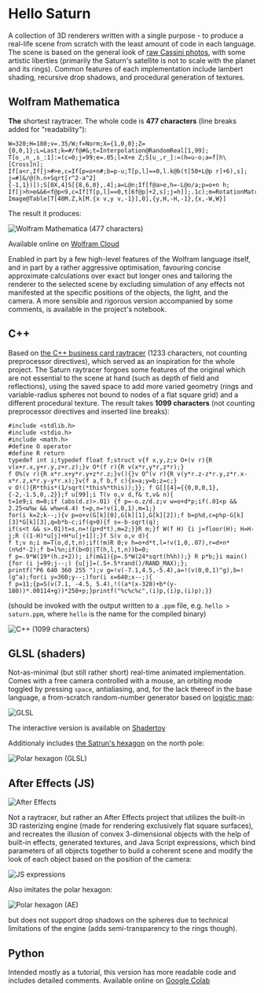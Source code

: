 # Hello Saturn

A collection of 3D renderers written with a single purpose - to produce a real-life scene from scratch with the least amount of code in each language. The scene is based on the general look of [raw Cassini photos](https://science.nasa.gov/mission/cassini/multimedia/featured-raw-images/), with some artistic liberties (primarily the Saturn's satellite is not to scale with the planet and its rings). Common features of each implementation include lambert shading, recursive drop shadows, and procedural generation of textures.

## Wolfram Mathematica

**The** shortest raytracer. The whole code is **477 characters** (line breaks added for "readability"):

```
W=320;H=180;v=.35/W;f=Norm;X={1,0,0};Z={0,0,1};L=Last;k=#/f@#&;t=Interpolation@RandomReal[1,99];
T[o_,n_,s_:1]:=(c=0;j=99;e=.05;l=X+e Z;S[u_,r_]:=(h=u-o;a=f[h\[Cross]n];
If[a<r,If[j>#>e,c=If[p=o+n#;b=p-u;T[p,l]==0,l.k@b(t[50+L@p r]+6),s];
j=#]&/@(h.n+Sqrt[r^2-a^2]{-1,1})]);S[0X,4]S[{8,6,0},.4];a=L@n;If[f@a>e,h=-L@o/a;p=o+n h;
If[j>h>e&&6<f@p<9,c=If[T[p,l]==0,t[6f@p]+2,s];j=h]];.1c);m=RotationMatrix;M=m[1,Z].m[1,X];
Image@Table[T[40M.Z,k[M.{x v,y v,-1}],0],{y,H,-H,-1},{x,-W,W}]
```

The result it produces:

![Wolfram Mathematica (477 characters)](Images/Wolfram.png)

Available online on [Wolfram Cloud](https://www.wolframcloud.com/obj/566c07ee-4a30-44ad-8329-c29e07d14e01)

Enabled in part by a few high-level features of the Wolfram language itself, and in part by a rather aggressive optimisation, favouring concise approximate calculations over exact but longer ones and tailoring the renderer to the selected scene by excluding simulation of any effects not manifested at the specific positions of the objects, the light, and the camera. A more sensible and rigorous version accompanied by some comments, is available in the project's notebook.

## C++

Based on [the C++ business card raytracer](https://fabiensanglard.net/rayTracing_back_of_business_card/) (1233 characters, not counting preprocessor directives), which served as an inspiration for the whole project. The Saturn raytracer forgoes some features of the original which are not essential to the scene at hand (such as depth of field and reflections), using the saved space to add more varied geometry (rings and variable-radius spheres not bound to nodes of a flat square grid) and a different procedural texture. The result takes **1099 characters** (not counting preprocessor directives and inserted line breaks):

```
#include <stdlib.h>
#include <stdio.h>
#include <math.h>
#define O operator
#define R return
typedef int i;typedef float f;struct v{f x,y,z;v O+(v r){R v(x+r.x,y+r.y,z+r.z);}v O*(f r){R v(x*r,y*r,z*r);}
f O%(v r){R x*r.x+y*r.y+z*r.z;}v(){}v O^(v r){R v(y*r.z-z*r.y,z*r.x-x*r.z,x*r.y-y*r.x);}v(f a,f b,f c){x=a;y=b;z=c;}
v O!(){R*this*(1/sqrt(*this%*this));}}; f G[][4]={{0,0,0,1},{-2,-1.5,0,.2}};f u[99];i T(v o,v d,f& t,v& n){
t=1e9;i m=0;if (abs(d.z)>.01) {f p=-o.z/d.z;v w=o+d*p;if(.01<p && 2.25<w%w && w%w<4.4) t=p,n=!v(1,0,1),m=1;}
for(i k=2;k--;){v p=o+v(G[k][0],G[k][1],G[k][2]);f b=p%d,c=p%p-G[k][3]*G[k][3],q=b*b-c;if(q>0){f s=-b-sqrt(q);
if(s<t && s>.01)t=s,n=!(p+d*t),m=2;}}R m;}f W(f H) {i j=floor(H); H=H-j;R ((1-H)*u[j]+H*u[j+1]);}f S(v o,v d){
f t;v n;i m=T(o,d,t,n);if(!m)R 0;v h=o+d*t,l=!v(1,0,.07),r=d+n*(n%d*-2);f b=l%n;if(b<0||T(h,l,t,n))b=0;
f p=.9*W(19*(h.z+2)); if(m&1){p=.5*W(24*sqrt(h%h));} R p*b;}i main(){for (i j=99;j--;) {u[j]=(.5+.5*rand()/RAND_MAX);};
printf("P6 640 360 255 ");v g=!v(-7.1,4.5,-5.4),a=!(v(0,0,1)^g),b=!(g^a);for(i y=360;y--;)for(i x=640;x--;){
f p=11;{p=S(v(7.1, -4.5, 5.4),!((a*(x-320)+b*(y-180))*.00114+g))*250+p;}printf("%c%c%c",(i)p,(i)p,(i)p);}}
```

(should be invoked with the output written to a `.ppm` file, e.g. ```hello > saturn.ppm```, where `hello` is the name for the compiled binary)

![C++ (1099 characters)](Images/C++.png)

## GLSL (shaders)

Not-as-minimal (but still rather short) real-time animated implementation. Comes with a free camera controlled with a mouse, an orbiting mode toggled by pressing `space`, antialiasing, and, for the lack thereof in the base language, a from-scratch random-number generator based on [logistic map](https://en.wikipedia.org/wiki/Logistic_map):

![GLSL](Images/GLSL.png)

The interactive version is available on [Shadertoy](https://www.shadertoy.com/embed/stByRG?paused=false)

Additionaly includes [the Satrun's hexagon](https://en.wikipedia.org/wiki/Saturn%27s_hexagon) on the north pole:

![Polar hexagon (GLSL)](<Images/GLSL hex.png>)

## After Effects (JS)

![After Effects](Images/AE.png)

Not a raytracer, but rather an After Effects project that utilizes the built-in 3D rasterizing engine (made for rendering exclusively flat square surfaces), and recreates the illusion of convex 3-dimensional objects with the help of built-in effects, generated textures, and Java Script expressions, which bind parameters of all objects together to build a coherent scene and modify the look of each object based on the position of the camera:

![JS expressions](<Images/JS expressions.gif>)

Also imitates the polar hexagon:

![Polar hexagon (AE)](<Images/AE hex.png>)

but does not support drop shadows on the spheres due to technical limitations of the engine (adds semi-transparency to the rings though).

## Python

Intended mostly as a tutorial, this version has more readable code and includes detailed comments. Available online on [Google Colab](https://colab.research.google.com/drive/1PR4u2Hia5xthwy1G5SM-yVO5H_cr1HCY#scrollTo=5b39d429)
